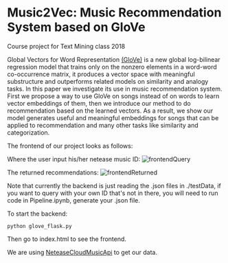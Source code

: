 # Music2Vec: Music Recommendation System based on GloVe
Course project for Text Mining class 2018

Global Vectors for Word Representation [(GloVe)](https://github.com/FengyangZhang/GloVe) is a new global log-bilinear regression model that trains only on the nonzero elements in a word-word co-occurrence matrix, it produces a vector space with meaningful substructure and outperforms related models on similarity and analogy tasks. In this paper we investigate its use in music recommendation system. First we propose a way to use GloVe on songs instead of on words to learn vector embeddings of them, then we introduce our method to do recommendation based on the learned vectors. As a result, we show our model generates useful and meaningful embeddings for songs that can be applied to recommendation and many other tasks like similarity and categorization.

The frontend of our project looks as follows:

Where the user input his/her netease music ID:
![frontendQuery](https://github.com/elvawyt/TextMining2018/blob/master/front_end/front1.png)

The returned recommendations:
![frontendReturned](https://github.com/elvawyt/TextMining2018/blob/master/front_end/front2.png)

Note that currently the backend is just reading the .json files in ./testData, if you want to query with your own ID that's not in there, you will need to run code in Pipeline.ipynb, generate your .json file.

To start the backend:
```
python glove_flask.py
```


Then go to index.html to see the frontend.


We are using [NeteaseCloudMusicApi](https://github.com/Binaryify/NeteaseCloudMusicApi) to get our data.
